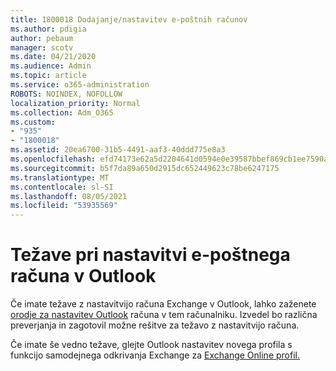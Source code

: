 ```yaml
---
title: 1800018 Dodajanje/nastavitev e-poštnih računov
ms.author: pdigia
author: pebaum
manager: scotv
ms.date: 04/21/2020
ms.audience: Admin
ms.topic: article
ms.service: o365-administration
ROBOTS: NOINDEX, NOFOLLOW
localization_priority: Normal
ms.collection: Adm_O365
ms.custom:
- "935"
- "1800018"
ms.assetid: 20ea6700-31b5-4491-aaf3-40ddd775e8a3
ms.openlocfilehash: efd74173e62a5d2204641d0594e0e39587bbef869cb1ee7590a3db824a705bd2
ms.sourcegitcommit: b5f7da89a650d2915dc652449623c78be6247175
ms.translationtype: MT
ms.contentlocale: sl-SI
ms.lasthandoff: 08/05/2021
ms.locfileid: "53935569"
---
```

# <a name="problems-setting-up-an-email-account-in-outlook"></a>Težave pri nastavitvi e-poštnega računa v Outlook

Če imate težave z nastavitvijo računa Exchange v Outlook, lahko zaženete [orodje za nastavitev Outlook](https://aka.ms/SaRA-OutlookSetupProfile) računa v tem računalniku. Izvedel bo različna preverjanja in zagotovil možne rešitve za težavo z nastavitvijo računa.
  
Če imate še vedno težave, glejte Outlook nastavitev novega profila s funkcijo samodejnega odkrivanja Exchange za [Exchange Online profil.](https://docs.microsoft.com/exchange/troubleshoot/outlook-profiles/cannot-set-up-profile-autodiscover)
  